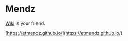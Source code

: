 # Mendz
[Wiki](https://github.com/etmendz/Mendz/wiki) is your friend.

[https://etmendz.github.io/](https://etmendz.github.io/)
